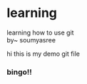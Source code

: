 # learning
learning how to use git
<br>
by~ soumyasree
<P>
hi this is my demo git file</p>

<h3>bingo!!</h3>